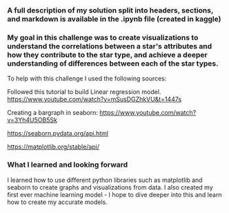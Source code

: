 ### A full description of my solution split into headers, sections, and markdown is available in the .ipynb file (created in kaggle)


### My goal in this challenge was to create visualizations to understand the correlations between a star's attributes and how they contribute to the star type, and achieve a deeper understanding of differences between each of the star types.

To help with this challenge I used the following sources:

Followed this tutorial to build Linear regression model.
https://www.youtube.com/watch?v=mSusDGZhkVU&t=1447s

Creating a bargraph in seaborn:
https://www.youtube.com/watch?v=3Yh4U5OB5Sk

https://seaborn.pydata.org/api.html

https://matplotlib.org/stable/api/

### What I learned and looking forward

I learned how to use different python libraries such as matplotlib and seaborn to create graphs and visualizations from data. I also created my first ever machine learning model - I hope to dive deeper into this and learn how to create my accurate models.

